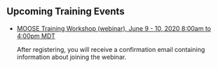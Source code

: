 ## Upcoming Training Events

- [MOOSE Training Workshop (webinar), June 9 - 10, 2020 8:00am to 4:00pm MDT](https://attendee.gotowebinar.com/register/3351154618519053325)

  After registering, you will receive a confirmation email containing information about joining the webinar.
